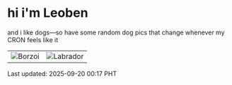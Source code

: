 # hi i'm Leoben

and i like dogs—so have some random dog pics that change whenever my CRON feels like it

|  |  |
|--------|----------|
| ![Borzoi](https://random-dog-vercel.vercel.app/api/random-borzoi?v=1758298643) | ![Labrador](https://random-dog-vercel.vercel.app/api/random-labrador?v=1758298643) |

Last updated: 2025-09-20 00:17 PHT
